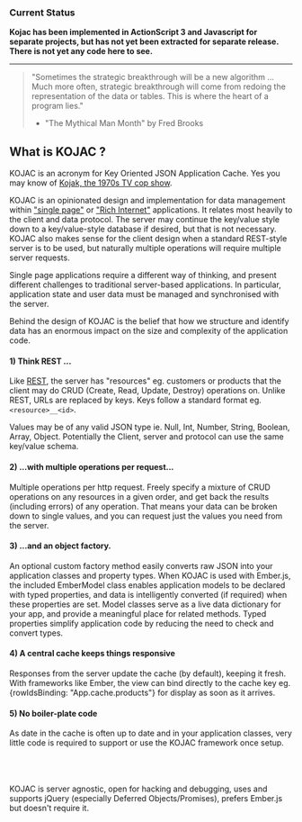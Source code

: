 ﻿<h3 style="color; red">Current Status</h3>
<p style="color; red; font-weight: bold">
Kojac has been implemented in ActionScript 3 and Javascript for separate projects, but has not yet been extracted for separate release. There is not yet any code here to see.
</p>

------------------------

> "Sometimes the strategic breakthrough will be a new algorithm ... Much more often, strategic breakthrough will come from redoing the representation of the data or tables. This is where the heart of a program lies."   
> - "The Mythical Man Month" by Fred Brooks

## What is KOJAC ?

KOJAC is an acronym for Key Oriented JSON Application Cache. Yes you may know of [Kojak, the 1970s TV cop show](http://en.wikipedia.org/wiki/Kojak).

KOJAC is an opinionated design and implementation for data management within ["single page"](http://en.wikipedia.org/wiki/Single-page_application) or ["Rich Internet"](http://en.wikipedia.org/wiki/Rich_Internet_application) applications. It relates most heavily to the client and data protocol. The server may continue the key/value style down to a key/value-style database if desired, but that is not necessary. KOJAC also makes sense for the client design when a standard REST-style server is to be used, but naturally multiple operations will require multiple server requests.

Single page applications require a different way of thinking, and present different challenges to traditional server-based applications. In particular, application state and user data must be managed and synchronised with the server. 

Behind the design of KOJAC is the belief that how we structure and identify data has an enormous impact on the size and complexity of the application code.

#### 1) Think REST ...

Like [REST](http://en.wikipedia.org/wiki/Representational_state_transfer), the server has "resources" eg. customers or products that the client may do CRUD (Create, Read, Update, Destroy) operations on. Unlike REST, URLs are replaced by keys. Keys follow a standard format eg. `<resource>__<id>`. 

Values may be of any valid JSON type ie. Null, Int, Number, String, Boolean, Array, Object. Potentially the Client, server and protocol can use the same key/value schema.

#### 2) ...with multiple operations per request...

Multiple operations per http request. Freely specify a mixture of CRUD operations on any resources in a given order, and get back the results (including errors) of any operation. That means your data can be broken down to single values, and you can request just the values you need from the server.

#### 3) ...and an object factory.

An optional custom factory method easily converts raw JSON into your application classes and property types. When KOJAC is used with Ember.js, the included EmberModel class enables application models to be declared with typed properties, and data is intelligently converted (if required) when these properties are set. Model classes serve as a live data dictionary for your app, and provide a meaningful place for related methods. Typed properties simplify application code by reducing the need to check and convert types. 

#### 4) A central cache keeps things responsive

Responses from the server update the cache (by default), keeping it fresh. With frameworks like Ember, the view can bind directly to the cache key eg. {rowIdsBinding: "App.cache.products"} for display as soon as it arrives. 

#### 5) No boiler-plate code

As date in the cache is often up to date and in your application classes, very little code is required to support or use the KOJAC framework once setup.


<br/>
<br/>
<br/>
KOJAC is server agnostic, open for hacking and debugging, uses and supports jQuery (especially Deferred Objects/Promises), prefers Ember.js but doesn't require it.

